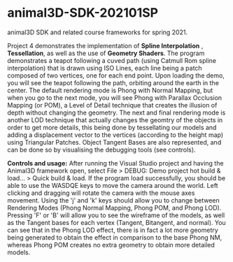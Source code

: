 # animal3D-SDK-202101SP
animal3D SDK and related course frameworks for spring 2021.

Project 4 demonstrates the implementation of **Spline Interpolation** , **Tessellation**, as well as the use of **Geometry Shaders**. The program demonstrates a teapot following a cuved path (using Catmull Rom spline interpolation) that is drawn using ISO Lines, each line being a patch composed of two vertices, one for each end point. Upon loading the demo, you will see the teapot following the path, orbiting around the earth in the center. The default rendering mode is Phong with Normal Mapping, but when you go to the next mode, you will see Phong with Parallax Occlusion Mapping (or POM), a Level of Detail technique that creates the illusion of depth without changing the geometry. The next and final rendering mode is another LOD technique that actually changes the geomtry of the objects in order to get more details, this being done by tessellating our models and adding a displacement vector to the vertices (according to the height map) using Triangular Patches. Object Tangent Bases are also represented, and can be done so by visualising the debugging tools (see controls).


**Controls and usage:** After running the Visual Studio project and having the Animal3D framework open, select File > DEBUG: Demo project hot build & load... > Quick build & load. If the program load successfully, you should be able to use the WASDQE keys to move the camera around the world. Left clicking and dragging will rotate the camera with the mouse axes movement. Using the 'j' and 'k' keys should allow you to change between Rendering Modes (Phong Normal Mapping, Phong POM, and Phong LOD). Pressing 'F' or 'B' will allow you to see the wireframe of the models, as well as the Tangent bases for each vertex (Tangent, Bitangent, and normal). You can see that in the Phong LOD effect, there is in fact a lot more geometry being generated to obtain the effect in comparison to the base Phong NM, whereas Phong POM creates no extra geometry to obtain more detailed models.
